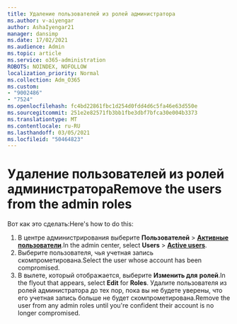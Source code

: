 ```yaml
---
title: Удаление пользователей из ролей администратора
ms.author: v-aiyengar
author: AshaIyengar21
manager: dansimp
ms.date: 17/02/2021
ms.audience: Admin
ms.topic: article
ms.service: o365-administration
ROBOTS: NOINDEX, NOFOLLOW
localization_priority: Normal
ms.collection: Adm_O365
ms.custom:
- "9002486"
- "7524"
ms.openlocfilehash: fc4bd22861fbc1d254d0fdd4d6c5fa46e63d550e
ms.sourcegitcommit: 251e2e82571fb3bb1fbe3dbf7bfca30e004b3373
ms.translationtype: MT
ms.contentlocale: ru-RU
ms.lasthandoff: 03/05/2021
ms.locfileid: "50464823"
---
```

# <a name="remove-the-users-from-the-admin-roles"></a><span data-ttu-id="9d8b9-102">Удаление пользователей из ролей администратора</span><span class="sxs-lookup"><span data-stu-id="9d8b9-102">Remove the users from the admin roles</span></span>

<span data-ttu-id="9d8b9-103">Вот как это сделать:</span><span class="sxs-lookup"><span data-stu-id="9d8b9-103">Here's how to do this:</span></span>

1. <span data-ttu-id="9d8b9-104">В центре администрирования выберите **Пользователей**  >  [**Активные пользователи**](https://go.microsoft.com/fwlink/p/?linkid=834822).</span><span class="sxs-lookup"><span data-stu-id="9d8b9-104">In the admin center, select **Users** > [**Active users**](https://go.microsoft.com/fwlink/p/?linkid=834822).</span></span>
1. <span data-ttu-id="9d8b9-105">Выберите пользователя, чья учетная запись скомпрометирована.</span><span class="sxs-lookup"><span data-stu-id="9d8b9-105">Select the user whose account has been compromised.</span></span>
1. <span data-ttu-id="9d8b9-106">В вылете, который отображается, выберите **Изменить для** **ролей**.</span><span class="sxs-lookup"><span data-stu-id="9d8b9-106">In the flyout that appears, select **Edit** for **Roles**.</span></span> <span data-ttu-id="9d8b9-107">Удалите пользователя из ролей администратора до тех пор, пока вы не будете уверены, что его учетная запись больше не будет скомпрометирована.</span><span class="sxs-lookup"><span data-stu-id="9d8b9-107">Remove the user from any admin roles until you're confident their account is no longer compromised.</span></span>

